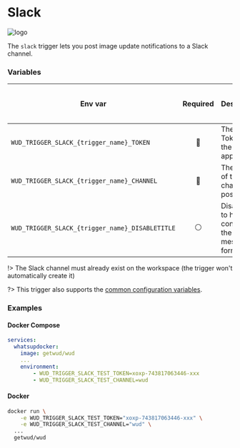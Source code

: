 # Slack

![logo](slack.png)

The `slack` trigger lets you post image update notifications to a Slack channel.

### Variables

| Env var                                    | Required     | Description                      | Supported values | Default value when missing |
| ------------------------------------------ |:------------:| -------------------------------- | ---------------- | -------------------------- |
| `WUD_TRIGGER_SLACK_{trigger_name}_TOKEN`   | :red_circle: | The Oauth Token of the Slack app |                  |                            |
| `WUD_TRIGGER_SLACK_{trigger_name}_CHANNEL` | :red_circle: | The name of the channel to post  |                  |                            |
| `WUD_TRIGGER_SLACK_{trigger_name}_DISABLETITLE` | :white_circle: | Disable title to have full control over the message formatting | `true`, `false`| `false` |

!> The Slack channel must already exist on the workspace (the trigger won't automatically create it)

?> This trigger also supports the [common configuration variables](configuration/triggers/?id=common-trigger-configuration).

### Examples

<!-- tabs:start -->
#### **Docker Compose**

```yaml
services:
  whatsupdocker:
    image: getwud/wud
    ...
    environment:
        - WUD_TRIGGER_SLACK_TEST_TOKEN=xoxp-743817063446-xxx
        - WUD_TRIGGER_SLACK_TEST_CHANNEL=wud
```

#### **Docker**

```bash
docker run \
    -e WUD_TRIGGER_SLACK_TEST_TOKEN="xoxp-743817063446-xxx" \
    -e WUD_TRIGGER_SLACK_TEST_CHANNEL="wud" \
  ...
  getwud/wud
```
<!-- tabs:end -->
